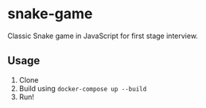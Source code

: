# snake-game
Classic Snake game in JavaScript for first stage interview.

## Usage
1. Clone
2. Build using `docker-compose up --build`
3. Run!